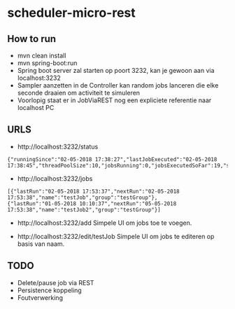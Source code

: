 # scheduler-micro-rest

## How to run

* mvn clean install
* mvn spring-boot:run
* Spring boot server zal starten op poort 3232, kan je gewoon aan via localhost:3232
* Sampler aanzetten in de Controller kan random jobs lanceren die elke seconde draaien om activiteit te simuleren
* Voorlopig staat er in JobViaREST nog een expliciete referentie naar localhost PC
 
## URLS
 
* http://localhost:3232/status
```
{"runningSince":"02-05-2018 17:38:27","lastJobExecuted":"02-05-2018 17:38:45","threadPoolSize":10,"jobsRunning":0,"jobsExecutedSoFar":19,"state":"STARTED"}
```

* http://localhost:3232/jobs
```
[{"lastRun":"02-05-2018 17:53:37","nextRun":"02-05-2018 17:53:38","name":"testJob","group":"testGroup"}, 
{"lastRun":"01-05-2018 10:10:37","nextRun":"05-05-2018 17:53:38","name":"testJob2","group":"testGroup"}]
```

* http://localhost:3232/add
Simpele UI om jobs toe te voegen.

* http://localhost:3232/edit/testJob
Simpele UI om jobs te editeren op basis van naam.

## TODO

* Delete/pause job via REST
* Persistence koppeling
* Foutverwerking